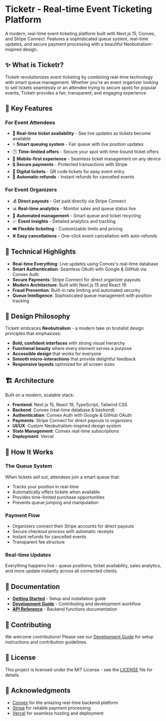 # Ticketr - Real-time Event Ticketing Platform

A modern, real-time event ticketing platform built with Next.js 15, Convex, and Stripe Connect. Features a sophisticated queue system, real-time updates, and secure payment processing with a beautiful Neobutralism-inspired design.

## ✨ What is Ticketr?

Ticketr revolutionizes event ticketing by combining real-time technology with smart queue management. Whether you're an event organizer looking to sell tickets seamlessly or an attendee trying to secure spots for popular events, Ticketr provides a fair, transparent, and engaging experience.

## 🎯 Key Features

### For Event Attendees

- 🎫 **Real-time ticket availability** - See live updates as tickets become available
- ⚡ **Smart queuing system** - Fair queue with live position updates  
- 🕒 **Time-limited offers** - Secure your spot with time-bound ticket offers
- 📱 **Mobile-first experience** - Seamless ticket management on any device
- 🔒 **Secure payments** - Protected transactions with Stripe
- 📲 **Digital tickets** - QR code tickets for easy event entry
- 💸 **Automatic refunds** - Instant refunds for cancelled events

### For Event Organizers

- 💰 **Direct payouts** - Get paid directly via Stripe Connect
- 📊 **Real-time analytics** - Monitor sales and queue status live
- 🎯 **Automated management** - Smart queue and ticket recycling
- 📈 **Event insights** - Detailed analytics and tracking
- 🎟️ **Flexible ticketing** - Customizable limits and pricing
- ❌ **Easy cancellations** - One-click event cancellation with auto-refunds

## 🚀 Technical Highlights

- **Real-time Everything**: Live updates using Convex's real-time database
- **Smart Authentication**: Seamless OAuth with Google & GitHub via Convex Auth
- **Secure Payments**: Stripe Connect for direct organizer payouts
- **Modern Architecture**: Built with Next.js 15 and React 19
- **Fraud Prevention**: Built-in rate limiting and automated security
- **Queue Intelligence**: Sophisticated queue management with position tracking

## 🎨 Design Philosophy

Ticketr embraces **Neobutralism** - a modern take on brutalist design principles that emphasizes:

- **Bold, confident interfaces** with strong visual hierarchy
- **Functional beauty** where every element serves a purpose  
- **Accessible design** that works for everyone
- **Smooth micro-interactions** that provide delightful feedback
- **Responsive layouts** optimized for all screen sizes

## 🏗️ Architecture

Built on a modern, scalable stack:

- **Frontend**: Next.js 15, React 19, TypeScript, Tailwind CSS
- **Backend**: Convex (real-time database & backend)
- **Authentication**: Convex Auth with Google & GitHub OAuth
- **Payments**: Stripe Connect for direct payouts to organizers
- **UI/UX**: Custom Neobutralism-inspired design system
- **State Management**: Convex real-time subscriptions
- **Deployment**: Vercel

## 🎪 How It Works

### The Queue System

When tickets sell out, attendees join a smart queue that:

- Tracks your position in real-time
- Automatically offers tickets when available
- Provides time-limited purchase opportunities
- Prevents queue jumping and manipulation

### Payment Flow

- Organizers connect their Stripe accounts for direct payouts
- Secure checkout process with automatic receipts
- Instant refunds for cancelled events
- Transparent fee structure

### Real-time Updates

Everything happens live - queue positions, ticket availability, sales analytics, and more update instantly across all connected clients.

## 📖 Documentation

- **[Getting Started](./docs/GETTING_STARTED.md)** - Setup and installation guide
- **[Development Guide](./docs/DEVELOPMENT.md)** - Contributing and development workflow
- **[API Reference](./convex/README.md)** - Backend functions documentation

## 🤝 Contributing

We welcome contributions! Please see our [Development Guide](./docs/DEVELOPMENT.md) for setup instructions and contribution guidelines.

## 📄 License

This project is licensed under the MIT License - see the [LICENSE](LICENSE.txt) file for details.

## 🙏 Acknowledgments

- [Convex](https://convex.dev/) for the amazing real-time backend platform
- [Stripe](https://stripe.com/) for reliable payment processing
- [Vercel](https://vercel.com/) for seamless hosting and deployment
